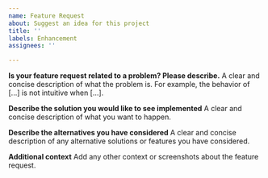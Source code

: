 ```yaml
---
name: Feature Request
about: Suggest an idea for this project
title: ''
labels: Enhancement
assignees: ''

---
```


**Is your feature request related to a problem? Please describe.**
A clear and concise description of what the problem is. For example, the behavior of [...] is not intuitive when [...].

**Describe the solution you would like to see implemented**
A clear and concise description of what you want to happen.

**Describe the alternatives you have considered**
A clear and concise description of any alternative solutions or features you have considered.

**Additional context**
Add any other context or screenshots about the feature request.
